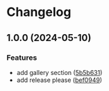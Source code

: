 # Changelog

## 1.0.0 (2024-05-10)


### Features

* add gallery section ([5b5b631](https://github.com/op/redlog/commit/5b5b631078844615800c4ddb86ece671b449d7ec))
* add release please ([bef0949](https://github.com/op/redlog/commit/bef09494ca3c8d451068f7d140f204696847d8a8))
